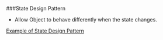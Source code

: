###State Design Pattern

- Allow Object to behave differently when the state changes.

[Example of State Design Pattern](https://neerajjain247551.invisionapp.com/freehand/Design-Patterns-s8oFK6mjE)
